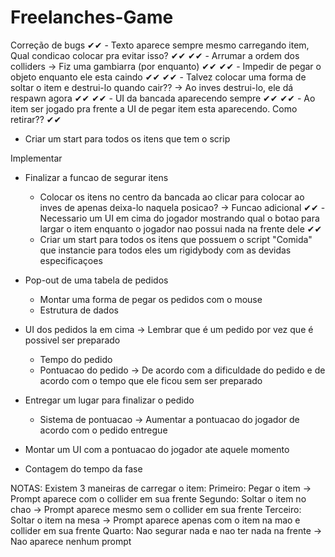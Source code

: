 # Freelanches-Game
Correção de bugs
✔✔ - Texto aparece sempre mesmo carregando item, Qual condicao colocar pra evitar isso? ✔✔
✔✔ - Arrumar a ordem dos colliders -> Fiz uma gambiarra (por enquanto) ✔✔
✔✔ - Impedir de pegar o objeto enquanto ele esta caindo ✔✔
✔✔ - Talvez colocar uma forma de soltar o item e destrui-lo quando cair?? -> Ao inves destrui-lo, ele dá respawn agora ✔✔
✔✔ - UI da bancada aparecendo sempre ✔✔
✔✔ - Ao item ser jogado pra frente a UI de pegar item esta aparecendo. Como retirar?? ✔✔
 - Criar um start para todos os itens que tem o scrip


Implementar
- Finalizar a funcao de segurar itens
  - Colocar os itens no centro da bancada ao clicar para colocar ao inves de apenas deixa-lo naquela posicao? -> Funcao adicional
  ✔✔ - Necessario um UI em cima do jogador mostrando qual o botao para largar o item enquanto o jogador nao possui nada na frente dele ✔✔
  - Criar um start para todos os itens que possuem o script "Comida" que instancie para todos eles um rigidybody com as devidas especificaçoes

- Pop-out de uma tabela de pedidos
  - Montar uma forma de pegar os pedidos com o mouse 
  - Estrutura de dados

- UI dos pedidos la em cima -> Lembrar que é um pedido por vez que é possivel ser preparado
  - Tempo do pedido
  - Pontuacao do pedido -> De acordo com a dificuldade do pedido e de acordo com o tempo que ele ficou sem ser preparado

- Entregar um lugar para finalizar o pedido
  - Sistema de pontuacao -> Aumentar a pontuacao do jogador de acordo com o pedido entregue

- Montar um UI com a pontuacao do jogador ate aquele momento 

- Contagem do tempo da fase



NOTAS: 
Existem 3 maneiras de carregar o item:
Primeiro: Pegar o item -> Prompt aparece com o collider em sua frente
Segundo: Soltar o item no chao -> Prompt aparece mesmo sem o collider em sua frente
Terceiro: Soltar o item na mesa -> Prompt aparece apenas com o item na mao e collider em sua frente
Quarto: Nao segurar nada e nao ter nada na frente -> Nao aparece nenhum prompt

